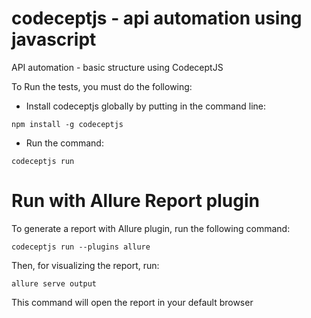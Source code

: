 # codeceptjs - api automation using javascript

API automation - basic structure using CodeceptJS

To Run the tests, you must do the following:

- Install codeceptjs globally by putting in the command line:

```
npm install -g codeceptjs
```

- Run the command:

```
codeceptjs run
```

# Run with Allure Report plugin

To generate a report with Allure plugin, run the following command:

```
codeceptjs run --plugins allure
```
Then, for visualizing the report, run:

```
allure serve output
```

This command will open the report in your default browser
